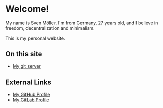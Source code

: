 # Welcome!

My name is Sven Möller.
I'm from Germany, 27 years old,
and I believe in freedom, decentralization and minimalism.

This is my personal website.

## On this site

* [My git server](https://git.svemoe.de)

## External Links

* [My GitHub Profile](https://github.com/svemoe)
* [My GitLab Profile](https://gitlab.com/svemoe)
